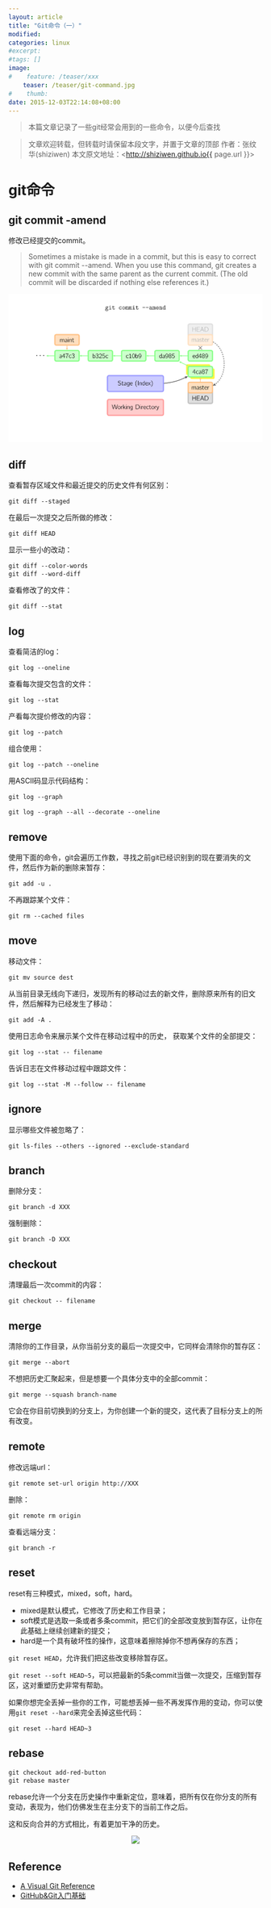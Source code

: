 ```yaml
---
layout: article
title: "Git命令（一）"
modified:
categories: linux
#excerpt:
#tags: []
image:
#    feature: /teaser/xxx
    teaser: /teaser/git-command.jpg
#    thumb:
date: 2015-12-03T22:14:08+08:00
---
```



> 本篇文章记录了一些git经常会用到的一些命令，以便今后查找


> 文章欢迎转载，但转载时请保留本段文字，并置于文章的顶部
> 作者：张纹华(shiziwen)
> 本文原文地址：<http://shiziwen.github.io{{ page.url }}>

# git命令

## git commit -amend
修改已经提交的commit。
> Sometimes a mistake is made in a commit, but this is easy to correct with git commit --amend. When you use this command, git creates a new commit with the same parent as the current commit. (The old commit will be discarded if nothing else references it.)

<div style="text-align: center">
<img src="../../images/linux/git_command_1/commit-amend.svg"/>
</div>

## diff

查看暂存区域文件和最近提交的历史文件有何区别：

```
git diff --staged
```

在最后一次提交之后所做的修改：

```
git diff HEAD
```

显示一些小的改动：

```
git diff --color-words
git diff --word-diff
```


查看修改了的文件：

```
git diff --stat
```

## log

查看简洁的log：

```
git log --oneline
```

查看每次提交包含的文件：

```
git log --stat
```

产看每次提价修改的内容：

```
git log --patch
```

组合使用：

```
git log --patch --oneline
```


用ASCII码显示代码结构：

```
git log --graph
```

```
git log --graph --all --decorate --oneline
```

## remove

使用下面的命令，git会遍历工作数，寻找之前git已经识别到的现在要消失的文件，然后作为新的删除来暂存：

```
git add -u .
```

不再跟踪某个文件：

```
git rm --cached files
```

## move

移动文件：

```
git mv source dest
```

从当前目录无线向下递归，发现所有的移动过去的新文件，删除原来所有的旧文件，然后解释为已经发生了移动：

```
git add -A .
```

使用日志命令来展示某个文件在移动过程中的历史，
获取某个文件的全部提交：

```
git log --stat -- filename
```

告诉日志在文件移动过程中跟踪文件：

```
git log --stat -M --follow -- filename
```


## ignore

显示哪些文件被忽略了：

```
git ls-files --others --ignored --exclude-standard
```

## branch

删除分支：

```
git branch -d XXX
```

强制删除：
```
git branch -D XXX
```

## checkout

清理最后一次commit的内容：

```
git checkout -- filename
```

## merge

清除你的工作目录，从你当前分支的最后一次提交中，它同样会清除你的暂存区：

```
git merge --abort
```

不想把历史汇聚起来，但是想要一个具体分支中的全部commit：

```
git merge --squash branch-name
```

它会在你目前切换到的分支上，为你创建一个新的提交，这代表了目标分支上的所有改变。


## remote

修改远端url：

```
git remote set-url origin http://XXX
```

删除：

```
git remote rm origin
```

查看远端分支：

```
git branch -r
```

## reset
reset有三种模式，mixed，soft，hard。

* mixed是默认模式，它修改了历史和工作目录；
* soft模式是选取一条或者多条commit，把它们的全部改变放到暂存区，让你在此基础上继续创建新的提交；
* hard是一个具有破坏性的操作，这意味着擦除掉你不想再保存的东西；


```git reset HEAD```，允许我们把这些改变移除暂存区。

```git reset --soft HEAD~5```，可以把最新的5条commit当做一次提交，压缩到暂存区，这对重塑历史非常有帮助。

如果你想完全丢掉一些你的工作，可能想丢掉一些不再发挥作用的变动，你可以使用```git reset --hard```来完全丢掉这些代码：

```
git reset --hard HEAD~3
```

## rebase

```
git checkout add-red-button
git rebase master
```

rebase允许一个分支在历史操作中重新定位，意味着，把所有仅在你分支的所有变动，表现为，他们仿佛发生在主分支下的当前工作之后。

这和反向合并的方式相比，有着更加干净的历史。

<div style="text-align: center">
<img src="../../images/linux/git_command_1/rebase.png"/>
</div>




## Reference
* [A Visual Git Reference](http://marklodato.github.io/visual-git-guide/index-en.html)
* [GitHub&Git入门基础](http://www.nowcoder.com/courses/2/1/7)
